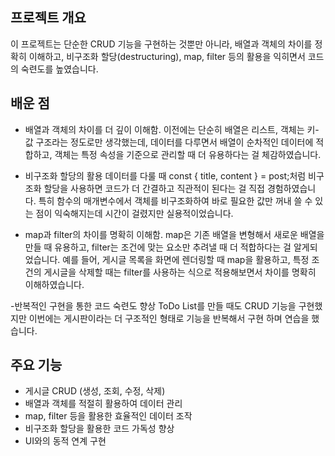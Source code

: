 ## 프로젝트 개요
이 프로젝트는 단순한 CRUD 기능을 구현하는 것뿐만 아니라, 배열과 객체의 차이를 정확히 이해하고, 비구조화 할당(destructuring), map, filter 등의 활용을 익히면서 코드의 숙련도를 높였습니다.

## 배운 점
- 배열과 객체의 차이를 더 깊이 이해함.
이전에는 단순히 배열은 리스트, 객체는 키-값 구조라는 정도로만 생각했는데, 데이터를 다루면서 배열이 순차적인 데이터에 적합하고, 객체는 특정 속성을 기준으로 관리할 때 더 유용하다는 걸 체감하였습니다. 

- 비구조화 할당의 활용
데이터를 다룰 때 const { title, content } = post;처럼 비구조화 할당을 사용하면 코드가 더 간결하고 직관적이 된다는 걸 직접 경험하였습니다. 특히 함수의 매개변수에서 객체를 비구조화하여 바로 필요한 값만 꺼내 쓸 수 있는 점이 익숙해지는데 시간이 걸렸지만 실용적이었습니다.

- map과 filter의 차이를 명확히 이해함.
map은 기존 배열을 변형해서 새로운 배열을 만들 때 유용하고, filter는 조건에 맞는 요소만 추려낼 때 더 적합하다는 걸 알게되었습니다.
예를 들어, 게시글 목록을 화면에 렌더링할 때 map을 활용하고, 특정 조건의 게시글을 삭제할 때는 filter를 사용하는 식으로 적용해보면서 차이를 명확히 이해하였습니다. 

-반복적인 구현을 통한 코드 숙련도 향상
ToDo List를 만들 때도 CRUD 기능을 구현했지만 이번에는 게시판이라는 더 구조적인 형태로 기능을 반복해서 구현 하며 연습을 했습니다. 

## 주요 기능
- 게시글 CRUD (생성, 조회, 수정, 삭제)
- 배열과 객체를 적절히 활용하여 데이터 관리
- map, filter 등을 활용한 효율적인 데이터 조작
- 비구조화 할당을 활용한 코드 가독성 향상
- UI와의 동적 연계 구현
